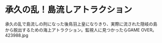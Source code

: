 # 承久の乱！島流しアトラクション

承久の乱で島流しの刑になった後鳥羽上皇になりきり、実際に流された隠岐の島から脱出するための海上アトラクション。監視人に見つかったらGAME OVER。
423988.jpg
